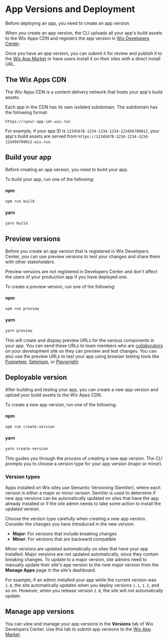 # App Versions and Deployment

Before deploying an app, you need to create an app version.

When you create an app version, the CLI uploads all your app's build assets to the Wix Apps CDN and registers the app version in [Wix Developers Center](https://dev.wix.com/).

Once you have an app version, you can submit it for review and publish it to the [Wix App Market](https://www.wix.com/app-market) or have users install it on their sites with a direct install URL.

## The Wix Apps CDN

The Wix Apps CDN is a content delivery network that hosts your app's build assets.

Each app in the CDN has its own isolated subdomain. The subdomain has the following format:

```
https://<your-app-id>.wix.run
```

For example, if your app ID is `12345678-1234-1234-1234-123456789012`, your app's build assets are served from `https://12345678-1234-1234-1234-123456789012.wix.run`.

## Build your app

Before creating an app version, you need to build your app.

To build your app, run one of the following:

#### npm

```bash
npm run build
```

#### yarn

```bash
yarn build
```

## Preview versions

Before you create an app version that is registered in Wix Developers Center, you can use preview versions to test your changes and share them with other stakeholders.

Preview versions are not registered in Developers Center and don't affect the users of your production app if you have deployed one.

To create a preview version, run one of the following:

#### npm

```bash
npm run preview
```

#### yarn

```bash
yarn preview
```

This will create and display preview URLs for the various components in your app. You can send these URLs to team members who are [collaborators](https://support.wix.com/en/article/inviting-people-to-contribute-to-your-site) on your development site so they can preview and test changes. You can also use the preview URLs to test your app using browser testing tools like [Puppeteer](https://pptr.dev/), [Selenium](https://saucelabs.com/selenium-getting-started), or [Playwright](https://playwright.dev/).

## Deployable version

After building and testing your app, you can create a new app version and upload your build assets to the Wix Apps CDN.

To create a new app version, run one of the following:

#### npm

```bash
npm run create-version
```

#### yarn

```bash
yarn create-version
```

This guides you through the process of creating a new app version. The CLI prompts you to choose a version type for your app version (major or minor).

### Version types

Apps installed on Wix sites use Semantic Versioning (SemVer), where each version is either a major or minor version. SemVer is used to determine if new app versions can be automatically updated on sites that have the app already installed or if the site admin needs to take some action to install the updated version.

Choose the version type carefully when creating a new app version. Consider the changes you have introduced in the new version.

- **Major**: For versions that include breaking changes
- **Minor**: For versions that are backward compatible

Minor versions are updated automatically on sites that have your app installed. Major versions are not updated automatically, since they contain breaking changes. To update to a major version, site admins need to manually update their site's app version to the new major version from the **Manage Apps** page in the site's dashboard.

For example, if an admin installed your app while the current version was `1.0`, the site automatically updates when you deploy versions `1.1`, `1.2`, and so on. However, when you release version `2.0`, the site will not automatically update.

## Manage app versions

You can view and manage your app versions in the **Versions** tab of Wix Developers Center. Use this tab to submit app versions to the [Wix App Market](https://www.wix.com/app-market).
